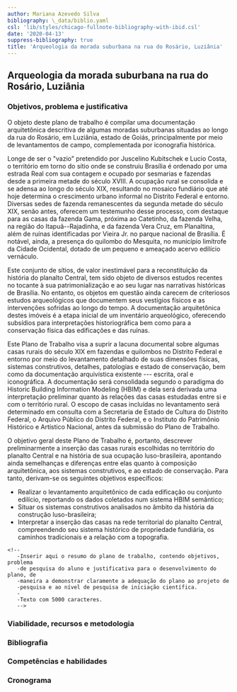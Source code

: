 ```yaml
---
author: Mariana Azevedo Silva
bibliography: \_data/biblio.yaml
csl: 'lib/styles/chicago-fullnote-bibliography-with-ibid.csl'
date: '2020-04-13'
suppress-bibliography: true
title: 'Arqueologia da morada suburbana na rua do Rosário, Luziânia'
---
```


Arqueologia da morada suburbana na rua do Rosário, Luziânia
-----------------------------------------------------------

### Objetivos, problema e justificativa

O objeto deste plano de trabalho é compilar uma documentação
arquitetônica descritiva de algumas moradas suburbanas situadas ao longo
da rua do Rosário, em Luziânia, estado de Goiás, principalmente por meio
de levantamentos de campo, complementada por iconografia histórica.

Longe de ser o "vazio" pretendido por Juscelino Kubitschek e Lucio
Costa, o território em torno do sítio onde se construiu Brasília é
ordenado por uma estrada Real com sua contagem e ocupado por sesmarias e
fazendas desde a primeira metade do século XVIII. A ocupação rural se
consolida e se adensa ao longo do século XIX, resultando no mosaico
fundiário que até hoje determina o crescimento urbano informal no
Distrito Federal e entorno. Diversas sedes de fazenda remanescentes da
segunda metade do século XIX, senão antes, oferecem um testemunho desse
processo, com destaque para as casas da fazenda Gama, próxima ao
Catetinho, da fazenda Velha, na região do Itapuã--Rajadinha, e da
fazenda Vera Cruz, em Planaltina, além de ruínas identificadas por
Vieira Jr. no parque nacional de Brasília. É notável, ainda, a presença
do quilombo do Mesquita, no município limítrofe da Cidade Ocidental,
dotado de um pequeno e ameaçado acervo edilício vernáculo.

Este conjunto de sítios, de valor inestimável para a reconstituição da
história do planalto Central, tem sido objeto de diversos estudos
recentes no tocante à sua patrimonialização e ao seu lugar nas
narrativas históricas de Brasília. No entanto, os objetos em questão
ainda carecem de criteriosos estudos arqueológicos que documentem seus
vestígios físicos e as intervenções sofridas ao longo do tempo. A
documentação arquitetônica destes imóveis é a etapa inicial de um
inventário arqueológico, oferecendo subsídios para interpretações
historiográfica bem como para a conservação física das edificações e das
ruínas.

Este Plano de Trabalho visa a suprir a lacuna documental sobre algumas
casas rurais do século XIX em fazendas e quilombos no Distrito Federal e
entorno por meio do levantamento detalhado de suas dimensões físicas,
sistemas construtivos, detalhes, patologias e estado de conservação, bem
como da documentação arquivística existente --- escrita, oral e
iconográfica. A documentação será consolidada segundo o paradigma do
Historic Building Information Modeling (HBIM) e dela será derivada uma
interpretação preliminar quanto às relações das casas estudadas entre si
e com o território rural. O escopo de casas incluídas no levantamento
será determinado em consulta com a Secretaria de Estado de Cultura do
Distrito Federal, o Arquivo Público do Distrito Federal, e o Instituto
do Patrimônio Histórico e Artístico Nacional, antes da submissão do
Plano de Trabalho.

O objetivo geral deste Plano de Trabalho é, portanto, descrever
preliminarmente a inserção das casas rurais escolhidas no território do
planalto Central e na história de sua ocupação luso-brasileira,
apontando ainda semelhanças e diferenças entre elas quanto à composição
arquitetônica, aos sistemas construtivos, e ao estado de conservação.
Para tanto, derivam-se os seguintes objetivos específicos:

-   Realizar o levantamento arquitetônico de cada edificação ou conjunto
    edilício, reportando os dados coletados num sistema HBIM semântico;
-   Situar os sistemas construtivos analisados no âmbito da história da
    construção luso-brasileira;
-   Interpretar a inserção das casas na rede territorial do planalto
    Central, compreendendo seu sistema histórico de propriedade
    fundiária, os caminhos tradicionais e a relação com a topografia.

```{=html}
<!--
   -Inserir aqui o resumo do plano de trabalho, contendo objetivos, problema
   -de pesquisa do aluno e justificativa para o desenvolvimento do plano, de
   -maneira a demonstrar claramente a adequação do plano ao projeto de
   -pesquisa e ao nível de pesquisa de iniciação científica.
   -
   -Texto com 5000 caracteres.
   -->
```
### Viabilidade, recursos e metodologia

### Bibliografia

### Competências e habilidades

### Cronograma
